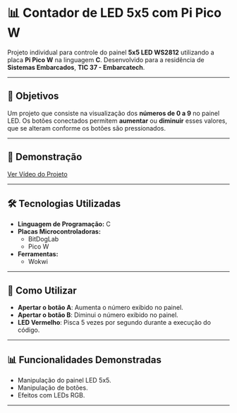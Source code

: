 # 📊 **Contador de LED 5x5 com Pi Pico W**

Projeto individual para controle do painel **5x5 LED WS2812** utilizando a placa **Pi Pico W** na linguagem **C**. Desenvolvido para a residência de **Sistemas Embarcados**, **TIC 37 - Embarcatech**.

---

## 🔎 **Objetivos**

Um projeto que consiste na visualização dos **números de 0 a 9** no painel LED. Os botões conectados permitem **aumentar** ou **diminuir** esses valores, que se alteram conforme os botões são pressionados.

---

## 🎥 **Demonstração**

[Ver Vídeo do Projeto]([#](https://drive.google.com/drive/folders/1CTWymYabf4EEmgoVTZMq8VQpMZuDWnUG?usp=sharing))

---

## 🛠️ **Tecnologias Utilizadas**

- **Linguagem de Programação:** C
- **Placas Microcontroladoras:**
  - BitDogLab
  - Pico W
- **Ferramentas:**
  - Wokwi

---

## 📖 **Como Utilizar**

- **Apertar o botão A**: Aumenta o número exibido no painel.
- **Apertar o botão B**: Diminui o número exibido no painel.
- **LED Vermelho**: Pisca 5 vezes por segundo durante a execução do código.

---

## 📊 **Funcionalidades Demonstradas**

- Manipulação do painel LED 5x5.
- Manipulação de botões.
- Efeitos com LEDs RGB.

---


